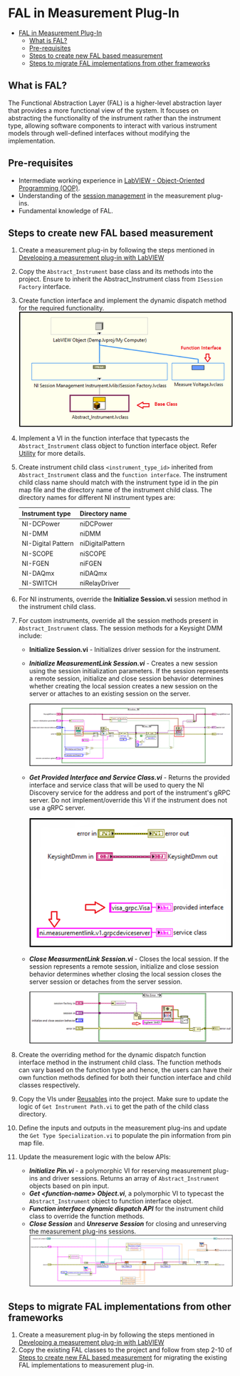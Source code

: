 # FAL in Measurement Plug-In

- [FAL in Measurement Plug-In](#fal-in-measurement-plug-in)
  - [What is FAL?](#what-is-fal)
  - [Pre-requisites](#pre-requisites)
  - [Steps to create new FAL based measurement](#steps-to-create-new-fal-based-measurement)
  - [Steps to migrate FAL implementations from other frameworks](#steps-to-migrate-fal-implementations-from-other-frameworks)

## What is FAL?

The Functional Abstraction Layer (FAL) is a higher-level abstraction layer that provides a more functional view of the system. It focuses on abstracting the functionality of the instrument rather than the instrument type, allowing software components to interact with various instrument models through well-defined interfaces without modifying the implementation.

## Pre-requisites

- Intermediate working experience in [LabVIEW - Object-Oriented Programming (OOP)](https://www.ni.com/en/support/documentation/supplemental/06/labview-object-oriented-programming--the-decisions-behind-the-de.html).
- Understanding of the [session management](https://www.ni.com/docs/en-US/bundle/measurementplugins/page/session-management.html) in the measurement plug-ins.
- Fundamental knowledge of FAL.

## Steps to create new FAL based measurement

1. Create a measurement plug-in by following the steps mentioned in [Developing a measurement plug-in with LabVIEW](https://github.com/ni/measurement-plugin-labview?tab=readme-ov-file#developing-a-labview-measurement)
2. Copy the `Abstract_Instrument` base class and its methods into the project. Ensure to inherit the Abstract_Instrument class from `ISession Factory` interface.
3. Create function interface and implement the dynamic dispatch method for the required functionality.
    ![Base class and Function Interface](<FAL Images/Base and Function class.png>)
4. Implement a VI in the function interface that typecasts the `Abstract_Instrument` class object to function interface object. Refer [Utility](https://github.com/NI-Measurement-Plug-Ins/abstraction-layer-labview/tree/main/Source/FAL%20Implementation/FAL/Functions/Measure_Voltage/Utility) for more details.
5. Create instrument child class `<instrument_type_id>` inherited from `Abstract_Instrument` class and the `function interface`. The instrument child class name should match with the instrument type id in the pin map file and the directory name of the instrument child class. The directory names for different NI instrument types are:

   Instrument type | Directory name
   --- | ---
   NI-DCPower | niDCPower
   NI-DMM | niDMM
   NI-Digital Pattern | niDigitalPattern
   NI-SCOPE | niSCOPE
   NI-FGEN | niFGEN
   NI-DAQmx | niDAQmx
   NI-SWITCH | niRelayDriver
6. For NI instruments, override the **Initialize Session.vi** session method in the instrument child class.
7. For custom instruments, override all the session methods present in `Abstract_Instrument` class. The session methods for a Keysight DMM include:
    - **Initialize Session.vi** - Initializes driver session for the instrument.
    - ***Initialize MeasurementLink Session.vi*** - Creates a new session using the session initialization parameters. If the session represents a remote session, initialize and close session behavior determines whether creating the local session creates a new session on the server or attaches to an existing session on the server.

        ![Initialize MeasurementLink Session](<FAL Images/KeysightDmm Initialize MeasurementLink Session.png>)

    - ***Get Provided Interface and Service Class.vi*** - Returns the provided interface and service class that will be used to query the NI Discovery service for the address and port of the instrument's gRPC server. Do not implement/override this VI if the instrument does not use a gRPC server.

        ![Get Provided Interface and Service Class](<FAL Images/KeysightDmm Get Provided Interface and Service Class.png>)

    - ***Close MeasurmentLink Session.vi*** - Closes the local session. If the session represents a remote session, initialize and close session behavior determines whether closing the local session closes the server session or detaches from the server session.

        ![Close MeasurementLink Session](<FAL Images/KeysightDmm Close MeasurementLink Session.png>)

8. Create the overriding method for the dynamic dispatch function interface method in the instrument child class. The function methods can vary based on the function type and hence, the users can have their own function methods defined for both their function interface and child classes respectively.
9. Copy the VIs under [Reusables](https://github.com/NI-Measurement-Plug-Ins/abstraction-layer-labview/tree/main/Source/FAL%20Implementation/FAL/Reusables) into the project. Make sure to update the logic of `Get Instrument Path.vi` to get the path of the child class directory.
10. Define the inputs and outputs in the measurement plug-ins and update the `Get Type Specialization.vi` to populate the pin information from pin map file.
11. Update the measurement logic with the below APIs:
    - ***Initialize Pin.vi*** - a polymorphic VI for reserving measurement plug-ins and driver sessions. Returns an array of `Abstract_Instrument` objects based on pin input.
    - ***Get \<function-name\> Object.vi***, a polymorphic VI to typecast the `Abstract_Instrument` object to function interface object.
    - ***Function interface dynamic dispatch API*** for the instrument child class to override the function methods.
    - ***Close Session*** and ***Unreserve Session*** for closing and unreserving the measurement plug-ins sessions.
    ![Measurement Logic](<FAL Images/Measurement Logic.png>)

## Steps to migrate FAL implementations from other frameworks

1. Create a measurement plug-in by following the steps mentioned in [Developing a measurement plug-in with LabVIEW](https://github.com/ni/measurement-plugin-labview?tab=readme-ov-file#developing-a-labview-measurement)
2. Copy the existing FAL classes to the project and follow from step 2-10 of [Steps to create new FAL based measurement](#steps-to-create-new-fal-based-measurement) for migrating the existing FAL implementations to measurement plug-in.
